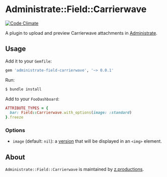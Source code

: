 # Administrate::Field::Carrierwave

[![Code Climate](https://codeclimate.com/github/z-productions/administrate-field-carrierwave/badges/gpa.svg)](https://codeclimate.com/github/z-productions/administrate-field-carrierwave)

A plugin to upload and preview Carrierwave attachments in [Administrate].

## Usage

Add it to your `Gemfile`:

```ruby
gem 'administrate-field-carrierwave', '~> 0.0.1'
```

Run:

```bash
$ bundle install
```

Add to your `FooDashboard`:

```ruby
ATTRIBUTE_TYPES = {
  bar: Field::Carrierwave.with_options(image: :standard)
}.freeze
```
### Options

* `image` (default: `nil`): a [version] that will be displayed in an `<img>` element.

## About

`Administrate::Field::Carrierwave` is maintained by [z.productions].

[Administrate]: https://github.com/thoughtbot/administrate
[version]: https://github.com/carrierwaveuploader/carrierwave#adding-versions
[z.productions]: https://www.z.productions/
